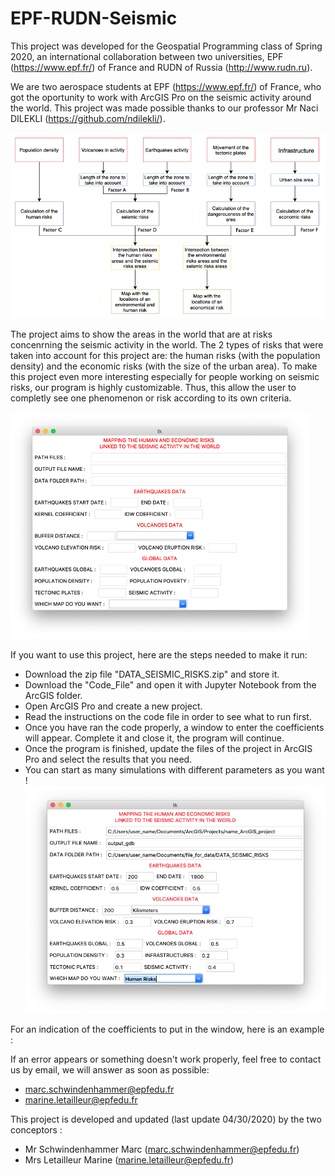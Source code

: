 # EPF-RUDN-Seismic

This project was developed for the Geospatial Programming class of Spring 2020, an international collaboration between two universities, EPF (https://www.epf.fr/) of France and RUDN of Russia (http://www.rudn.ru). 

We are two aerospace students at EPF (https://www.epf.fr/) of France, who got the oportunity to work with ArcGIS Pro on the seismic activity around the world. This project was made possible thanks to our professor Mr Naci DILEKLI (https://github.com/ndilekli/).

![Image description](FlowChart.png)

The project aims to show the areas in the world that are at risks concenrning the seismic activity in the world. The 2 types of risks that were taken into account for this project are: the human risks (with the population density) and the economic risks (with the size of the urban area). To make this project even more interesting especially for people working on seismic risks, our program is highly customizable. Thus, this allow the user to completly see one phenomenon or risk according to its own criteria. 

![Image description](Window.png)

If you want to use this project, here are the steps needed to make it run:
  - Download the zip file "DATA_SEISMIC_RISKS.zip" and store it.
  - Download the "Code_File" and open it with Jupyter Notebook from the ArcGIS folder.
  - Open ArcGIS Pro and create a new project. 
  - Read the instructions on the code file in order to see what to run first.
  - Once you have ran the code properly, a window to enter the coefficients will appear. Complete it and close it, the program will continue. 
  - Once the program is finished, update the files of the project in ArcGIS Pro and select the results that you need. 
  - You can start as many simulations with different parameters as you want !
![Image description](Coeff_Examples.png)

For an indication of the coefficients to put in the window, here is an example :

If an error appears or something doesn't work properly, feel free to contact us by email, we will answer as soon as possible:
  - marc.schwindenhammer@epfedu.fr
  - marine.letailleur@epfedu.fr

This project is developed and updated (last update 04/30/2020) by the two conceptors : 
  - Mr Schwindenhammer Marc (marc.schwindenhammer@epfedu.fr)
  - Mrs Letailleur Marine (marine.letailleur@epfedu.fr)
